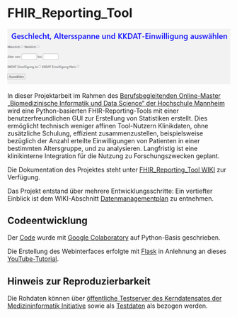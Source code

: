 # FHIR_Reporting_Tool

![](https://github.com/GisstHubana/FHIR_Reporting_Tool/blob/main/Diagramme/Webinterface_Reporting_Tool.png)

In dieser Projektarbeit im Rahmen des [Berufsbegleitenden Online-Master „Biomedizinische Informatik und Data Science“ der Hochschule Mannheim](https://www.master-bids.hs-mannheim.de/) wird eine Python-basierten FHIR-Reporting-Tools mit einer benutzerfreundlichen GUI zur Erstellung von Statistiken erstellt. Dies ermöglicht technisch weniger affinen Tool-Nutzern Klinikdaten, ohne zusätzliche Schulung, effizient zusammenzustellen, beispielsweise bezüglich der Anzahl erteilte Einwilligungen von Patienten in einer bestimmten Altersgruppe, und zu analysieren. Langfristig ist eine klinikinterne Integration für die Nutzung zu Forschungszwecken geplant.

Die Dokumentation des Projektes steht unter [FHIR_Reporting_Tool WIKI](https://github.com/GisstHubana/FHIR_Reporting_Tool/wiki) zur Verfügung.

Das Projekt entstand über mehrere Entwicklungsschritte: 
Ein vertiefter Einblick ist dem WIKI-Abschnitt [Datenmanagementplan](https://github.com/GisstHubana/FHIR_Reporting_Tool/wiki/Datenmanagementplan-%28basierend-auf-FAIR-Kriterien%29) zu entnehmen.

## Codeentwicklung
Der [Code](https://github.com/GisstHubana/FHIR_Reporting_Tool/blob/main/Code/fhir_reporting_tool.ipynb) wurde mit [Google Colaboratory](https://colab.research.google.com/?hl=de) auf Python-Basis geschrieben.

Die Erstellung des Webinterfaces erfolgte mit [Flask](https://flask.palletsprojects.com/en/3.0.x/) in Anlehnung an dieses [YouTube-Tutorial](https://www.youtube.com/watch?v=0dYsZt8-nXk&list=PLTUSGW0o2A2FgYB43QuL6wxnUM4dUr1n3).

## Hinweis zur Reproduzierbarkeit
Die Rohdaten können über [öffentliche Testserver des Kerndatensates der Medizininformatik Initiative](https://github.com/medizininformatik-initiative/kerndatensatz-testdaten) sowie als [Testdaten](https://github.com/medizininformatik-initiative/kerndatensatz-testdaten/tree/master/Test_Data) als  bezogen werden.
